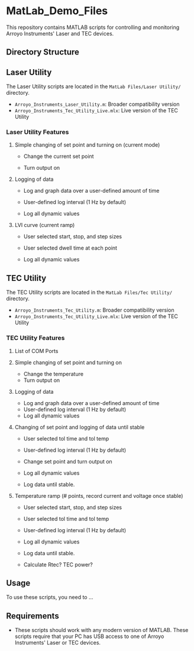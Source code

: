 # MatLab_Demo_Files

This repository contains MATLAB scripts for controlling and monitoring Arroyo Instruments' Laser and TEC devices.

## Directory Structure


## Laser Utility

The Laser Utility scripts are located in the `MatLab Files/Laser Utility/` directory. 

- `Arroyo_Instruments_Laser_Utility.m`: Broader compatibility version
- `Arroyo_Instruments_Tec_Utility_Live.mlx`: Live version of the TEC Utility

### Laser Utility Features

1. Simple changing of set point and turning on (current mode)
    - Change the current set point

    - Turn output on

2. Logging of data
    - Log and graph data over a user-defined amount of time

    - User-defined log interval (1 Hz by default)

    - Log all dynamic values

3. LVI curve (current ramp)
    - User selected start, stop, and step sizes

    - User selected dwell time at each point

    - Log all dynamic values

## TEC Utility

The TEC Utility scripts are located in the `MatLab Files/Tec Utility/` directory.

- `Arroyo_Instruments_Tec_Utility.m`: Broader compatibility version
- `Arroyo_Instruments_Tec_Utility_Live.mlx`: Live version of the TEC Utility

### TEC Utility Features

1. List of COM Ports

2. Simple changing of set point and turning on
    - Change the temperature
    - Turn output on

3. Logging of data
    - Log and graph data over a user-defined amount of time
    - User-defined log interval (1 Hz by default)
    - Log all dynamic values

4. Changing of set point and logging of data until stable
    - User selected tol time and tol temp

    - User-defined log interval (1 Hz by default)

    - Change set point and turn output on

    - Log all dynamic values

    - Log data until stable.

5. Temperature ramp (# points, record current and voltage once stable)
    - User selected start, stop, and step sizes

    - User selected tol time and tol temp

    - User-defined log interval (1 Hz by default)

    - Log all dynamic values

    - Log data until stable.

    - Calculate Rtec? TEC power?

## Usage

To use these scripts, you need to ...

## Requirements

- These scripts should work with any modern version of MATLAB.
These scripts require that your PC has USB access to one of Arroyo Instruments' Laser or TEC devices.
